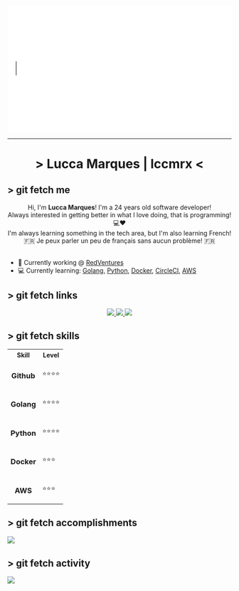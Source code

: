 <div align="center">
    <img src="public/greetings.gif" align="center" height="" width="700" />
</div>

---
# <div align="center"> > Lucca Marques | lccmrx  < </p>

## > git fetch me
<div align="center" width="300">
    Hi, I'm <b>Lucca Marques</b>! I'm a 24 years old software developer!
    </br>
    Always interested in getting better in what I love doing, that is programming! 💻❤️
    </br>
    I'm always learning something in the tech area, but I'm also learning French!
    </br>
    🇫🇷 Je peux parler un peu de français sans aucun problème! 🇫🇷
</div>
</br>

- 🔭 Currently working @ [RedVentures](https://redventures.com/)
- 💻 Currently learning: [Golang](https://golang.org/), [Python](https://www.python.org/), [Docker](https://www.docker.com/), [CircleCI](https://circleci.com/), [AWS](https://aws.amazon.com/)

## > git fetch links
<p align="center">
    <a href="mailto:contact@lccmrx.dev">
        <img src="https://img.shields.io/badge/gmail-%23ff4343.svg?&style=for-the-badge&logo=gmail&logoColor=white" />
    </a>
    <a href="https://twitter.com/lccmrx">
        <img src="https://img.shields.io/badge/-Twitter-1ca0f1?style=for-the-badge&labelColor=1ca0f1&logo=twitter&logoColor=white" />
    </a>
    <a href="https://discordapp.com/users/591365876150829166">
        <img src="https://img.shields.io/badge/-Discord-7289da?style=for-the-badge&labelColor=7289da&logo=discord&logoColor=white" />
    </a>
</p>

## > git fetch skills
<div width="200px" align="center">
    <table>
        <tr>
            <th>Skill</th>
            <th>Level</th>
        </tr>
        <tr>
            <td>
                <div align="center">
                    <h3>Github</h3>
                </div>
            </td>
            <td>
                ⭐⭐⭐⭐
            </td>
        </tr>
        <tr>
            <td>
                <div align="center">
                    <h3>Golang</h3>
                </div>
            </td>
            <td>
                ⭐⭐⭐⭐
            </td>
        </tr>
        <tr>
            <td>
                <div align="center">
                    <h3>Python</h3>
                </div>
            </td>
            <td>
                ⭐⭐⭐⭐
            </td>
        </tr>
        <tr>
            <td>
                <div align="center">
                    <h3>Docker</h3>
                </div>
            </td>
            <td>
            ⭐⭐⭐ 
            </td>
        </tr>
        <tr>
            <td>
                <div align="center">
                    <h3>AWS</h3>
                </div>
            </td>
            <td>
            ⭐⭐⭐ 
            </td>
        </tr>   
    </table>
</div>

## > git fetch accomplishments
[<img src="https://badgeslab-images-bucket.s3-sa-east-1.amazonaws.com/redventures/lucca-marques.png">](https://badgeslab-images-bucket.s3-sa-east-1.amazonaws.com/redventures/lucca-marques.png)

## > git fetch activity
<img src="https://wakatime.com/share/@4a1a6891-03a2-4412-a036-06485e0e34eb/9f0a9b7c-e63e-4a7d-8a9b-4f209e99bb96.svg">
